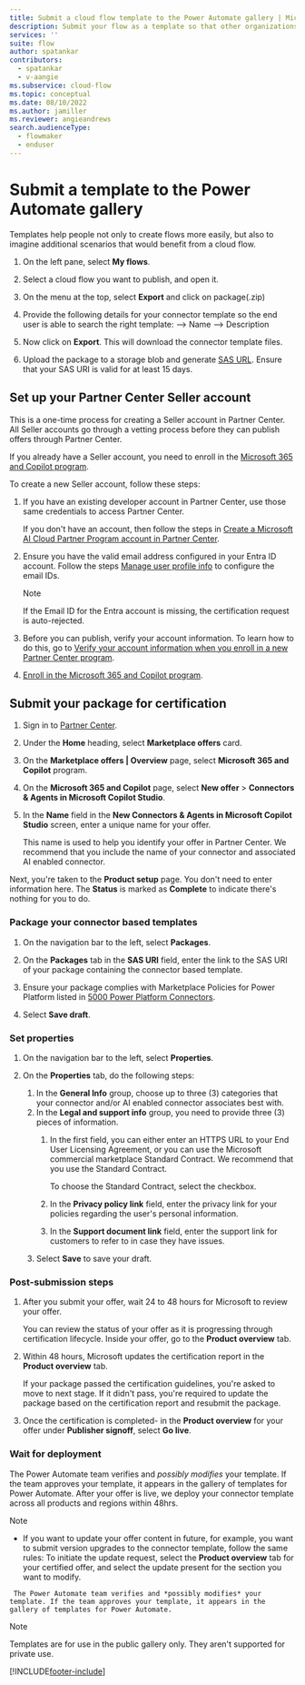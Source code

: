 ```yaml
---
title: Submit a cloud flow template to the Power Automate gallery | Microsoft Docs
description: Submit your flow as a template so that other organizations can find it in the template gallery and use the flow that you created.
services: ''
suite: flow
author: spatankar
contributors:
  - spatankar
  - v-aangie
ms.subservice: cloud-flow
ms.topic: conceptual
ms.date: 08/10/2022
ms.author: jamiller
ms.reviewer: angieandrews
search.audienceType: 
  - flowmaker
  - enduser
---
```


# Submit a template to the Power Automate gallery

Templates help people not only to create flows more easily, but also to imagine additional scenarios that would benefit from a cloud flow.

1. On the left pane, select **My flows**.

1. Select a cloud flow you want to publish, and open it.

1. On the menu at the top, select **Export** and click on package(.zip)

1. Provide the following details for your connector template so the end user is able to search the right template:
  -->  Name
  --> Description
     
1.   Now click on **Export**. This will download the connector template files.

1. Upload the package to a storage blob and generate [SAS URL](https://learn.microsoft.com/en-us/azure/ai-services/translator/document-translation/how-to-guides/create-sas-tokens?tabs=Containers). Ensure that your SAS URI is valid for at least 15 days.

## Set up your Partner Center Seller account

This is a one-time process for creating a Seller account in Partner Center. All Seller accounts go through a vetting process before they can publish offers through Partner Center.

If you already have a Seller account, you need to enroll in the [Microsoft 365 and Copilot program](/partner-center/marketplace/open-a-developer-account#create-a-partner-center-account-and-enroll-in-the-microsoft-365-and-copilot-program).

To create a new Seller account, follow these steps:  

1. If you have an existing developer account in Partner Center, use those same credentials to access Partner Center.

    If you don't have an account, then follow the steps in [Create a Microsoft AI Cloud Partner Program account in Partner Center](/partner-center/mpn-create-a-partner-center-account).

1. Ensure you have the valid email address configured in your Entra ID account. Follow the steps [Manage user profile info](/entra/fundamentals/how-to-manage-user-profile-info) to configure the email IDs.

    > [!NOTE]
    > If the Email ID for the Entra account is missing, the certification request is auto-rejected.

1. Before you can publish, verify your account information. To learn how to do this, go to [Verify your account information when you enroll in a new Partner Center program](/partner-center/verification-responses).

1. [Enroll in the Microsoft 365 and Copilot program](/partner-center/marketplace/open-a-developer-account#create-a-partner-center-account-and-enroll-in-the-microsoft-365-and-copilot-program).

## Submit your package for certification

1. Sign in to [Partner Center](https://partner.microsoft.com/dashboard/home).
1. Under the **Home** heading, select **Marketplace offers** card.
1. On the **Marketplace offers | Overview** page, select **Microsoft 365 and Copilot** program.
1. On the **Microsoft 365 and Copilot** page, select **New offer** > **Connectors & Agents in Microsoft Copilot Studio**.
1. In the **Name** field in the **New Connectors & Agents in Microsoft Copilot Studio** screen, enter a unique name for your offer.

    This name is used to help you identify your offer in Partner Center. We recommend that you include the name of your connector and associated AI enabled connector.

Next, you're taken to the **Product setup** page. You don't need to enter information here. The **Status** is marked as **Complete** to indicate there's nothing for you to do.

### Package your connector based templates

1. On the navigation bar to the left, select **Packages**.
1. On the **Packages** tab in the **SAS URI** field, enter the link to the SAS URI of your package containing the connector based template.
1.  Ensure your package complies with Marketplace Policies for Power Platform listed in [5000 Power Platform Connectors](/legal/marketplace/certification-policies#5000-power-platform-connectors).

   1. Select **Save draft**.

### Set properties

1. On the navigation bar to the left, select **Properties**.

1. On the **Properties** tab, do the following steps:
    1. In the **General Info** group, choose up to three (3) categories that your connector and/or AI enabled connector associates best with.
    1. In the **Legal and support info** group, you need to provide three (3) pieces of information.
        1. In the first field, you can either enter an HTTPS URL to your End User Licensing Agreement, or you can use the Microsoft commercial marketplace Standard Contract. We recommend that you use the Standard Contract.

           To choose the Standard Contract, select the checkbox.

        1. In the **Privacy policy link** field, enter the privacy link for your policies regarding the user's personal information.
        1. In the **Support document link** field, enter the support link for customers to refer to in case they have issues.
    1. Select **Save** to save your draft.
       
### Post-submission steps

1. After you submit your offer, wait 24 to 48 hours for Microsoft to review your offer.

    You can review the status of your offer as it is progressing through certification lifecycle. Inside your offer, go to the **Product overview** tab.

1. Within 48 hours, Microsoft updates the certification report in the **Product overview** tab.

    If your package passed the certification guidelines, you're asked to move to next stage. If it didn't pass, you're required to update the package based on the certification report and resubmit the package.

 1. Once the certification is completed- in the **Product overview** for your offer under **Publisher signoff**, select **Go live**.

### Wait for deployment

The Power Automate team verifies and *possibly modifies* your template. If the team approves your template, it appears in the gallery of templates for Power Automate. After your offer is live, we deploy your connector template across all products and regions within 48hrs.

> [!NOTE]
> - If you want to update your offer content in future, for example, you want to submit version upgrades to the connector template, follow the same rules: To initiate the update request, select the **Product overview** tab for your certified offer, and select the update present for the section you want to modify.


     The Power Automate team verifies and *possibly modifies* your template. If the team approves your template, it appears in the gallery of templates for Power Automate.

>[!NOTE]
>Templates are for use in the public gallery only. They aren't supported for private use.

[!INCLUDE[footer-include](includes/footer-banner.md)]

